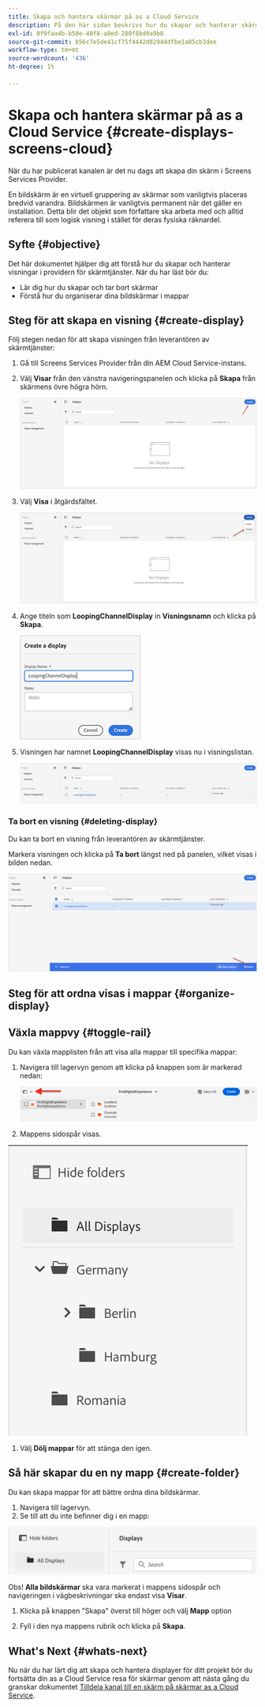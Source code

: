 ```yaml
---
title: Skapa och hantera skärmar på as a Cloud Service
description: På den här sidan beskrivs hur du skapar och hanterar skärmar på as a Cloud Service.
exl-id: 0f9faa4b-b50e-40f8-a8ed-280f8bd0a9b8
source-git-commit: b56c7e5de41cf75f4442d8294ddfbe1a05cb3dee
workflow-type: tm+mt
source-wordcount: '436'
ht-degree: 1%

---
```


# Skapa och hantera skärmar på as a Cloud Service {#create-displays-screens-cloud}

När du har publicerat kanalen är det nu dags att skapa din skärm i Screens Services Provider.

En bildskärm är en virtuell gruppering av skärmar som vanligtvis placeras bredvid varandra. Bildskärmen är vanligtvis permanent när det gäller en installation. Detta blir det objekt som författare ska arbeta med och alltid referera till som logisk visning i stället för deras fysiska räknardel.

## Syfte {#objective}

Det här dokumentet hjälper dig att förstå hur du skapar och hanterar visningar i providern för skärmtjänster. När du har läst bör du:

* Lär dig hur du skapar och tar bort skärmar
* Förstå hur du organiserar dina bildskärmar i mappar

## Steg för att skapa en visning {#create-display}

Följ stegen nedan för att skapa visningen från leverantören av skärmtjänster:

1. Gå till Screens Services Provider från din AEM Cloud Service-instans.
1. Välj **Visar** från den vänstra navigeringspanelen och klicka på **Skapa** från skärmens övre högra hörn.

   ![bild](/help/screens-cloud/assets/display/disp-1.png)

1. Välj **Visa** i åtgärdsfältet.

   ![bild](/help/screens-cloud/assets/display/disp-2.png)

1. Ange titeln som **LoopingChannelDisplay** in **Visningsnamn** och klicka på **Skapa**.

   ![bild](/help/screens-cloud/assets/display/disp3.png)

1. Visningen har namnet **LoopingChannelDisplay** visas nu i visningslistan.

   ![bild](/help/screens-cloud/assets/display/disp-4.png)

### Ta bort en visning {#deleting-display}

Du kan ta bort en visning från leverantören av skärmtjänster.

Markera visningen och klicka på **Ta bort** längst ned på panelen, vilket visas i bilden nedan.

![bild](/help/screens-cloud/assets/display/disp-5.png)

## Steg för att ordna visas i mappar {#organize-display}

## Växla mappvy {#toggle-rail}

Du kan växla mapplisten från att visa alla mappar till specifika mappar:

1. Navigera till lagervyn genom att klicka på knappen som är markerad nedan:

   ![bild](/help/screens-cloud/assets/display/display-inventory.png)

1. Mappens sidospår visas.

![bild](/help/screens-cloud/assets/display/toggle-rail.png)

1. Välj **Dölj mappar** för att stänga den igen.

## Så här skapar du en ny mapp {#create-folder}

Du kan skapa mappar för att bättre ordna dina bildskärmar.

1. Navigera till lagervyn.
1. Se till att du inte befinner dig i en mapp:

![bild](/help/screens-cloud/assets/display/verify-view.png)

Obs! **Alla bildskärmar** ska vara markerat i mappens sidospår och navigeringen i vägbeskrivningar ska endast visa **Visar**.

1. Klicka på knappen &quot;Skapa&quot; överst till höger och välj **Mapp** option

1. Fyll i den nya mappens rubrik och klicka på **Skapa**.

## What&#39;s Next {#whats-next}

Nu när du har lärt dig att skapa och hantera displayer för ditt projekt bör du fortsätta din as a Cloud Service resa för skärmar genom att nästa gång du granskar dokumentet [Tilldela kanal till en skärm på skärmar as a Cloud Service](https://experienceleague.adobe.com/docs/experience-manager-cloud-service/screens-as-cloud-service/create-content/assigning-channels-to-display.html?lang=en).
